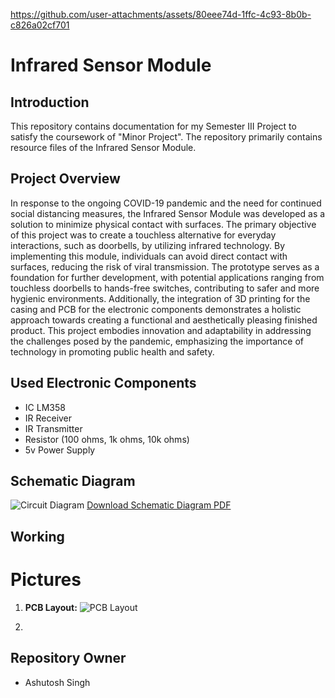
https://github.com/user-attachments/assets/80eee74d-1ffc-4c93-8b0b-c826a02cf701
# Infrared Sensor Module

## Introduction
This repository contains documentation for my Semester III Project to satisfy the coursework of "Minor Project". The repository primarily contains resource files of the Infrared Sensor Module.

## Project Overview
In response to the ongoing COVID-19 pandemic and the need for continued social distancing measures, the Infrared Sensor Module was developed as a solution to minimize physical contact with surfaces. The primary objective of this project was to create a touchless alternative for everyday interactions, such as doorbells, by utilizing infrared technology. By implementing this module, individuals can avoid direct contact with surfaces, reducing the risk of viral transmission. The prototype serves as a foundation for further development, with potential applications ranging from touchless doorbells to hands-free switches, contributing to safer and more hygienic environments. Additionally, the integration of 3D printing for the casing and PCB for the electronic components demonstrates a holistic approach towards creating a functional and aesthetically pleasing finished product. This project embodies innovation and adaptability in addressing the challenges posed by the pandemic, emphasizing the importance of technology in promoting public health and safety.

## Used Electronic Components
- IC LM358
- IR Receiver
- IR Transmitter
- Resistor (100 ohms, 1k ohms, 10k ohms)
- 5v Power Supply


## Schematic Diagram
![Circuit Diagram](https://github.com/Ashutoshss/InfraredSensorModule/assets/103228643/764b7738-4fbd-43d9-8f2a-6d3121ac628b)
[Download Schematic Diagram PDF](https://github.com/Ashutoshss/InfraredSensorModule/files/15153404/Circuit.Diagram.pdf)

## Working
   
# Pictures
1. **PCB Layout:**
   ![PCB Layout](https://github.com/Ashutoshss/InfraredSensorModule/assets/103228643/40ceb070-d768-4d6a-884e-d362a570e123)

2.



## Repository Owner
- Ashutosh Singh
